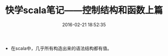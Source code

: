 ﻿---
layout: post
title: 快学scala笔记——控制结构和函数上篇
date: 2016-02-21 18:52:35
category: "life"
---

- 在scala中，几乎所有构造出来的语法结构都有值。